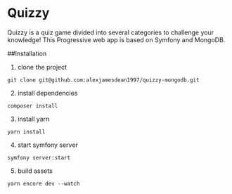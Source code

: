 # Quizzy

Quizzy is a quiz game divided into several categories to challenge your knowledge!
This Progressive web app is based on Symfony and MongoDB.

##Installation

1. clone the project
```
git clone git@github.com:alexjamesdean1997/quizzy-mongodb.git
```

2. install dependencies
```
composer install
```

3. install yarn
```
yarn install
```

4. start symfony server
```
symfony server:start
```

5. build assets
```
yarn encore dev --watch
```